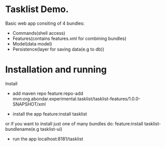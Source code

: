 # Tasklist Demo.

Basic web app consiting of 4 bundles:

- Commands(shell access)
- Features(contains features.xml for combining bundles)
- Model(data model)
- Persistence(layer for saving data(e.g to db))

# Installation and running

Install 
- add maven repo 
feature:repo-add mvn:org.abondar.experimental.tasklist/tasklist-features/1.0.0-SNAPSHOT/xml

- install the app 
feature:install tasklist

or if you want to install just one of many bundles do:
feature:install tasklist-bundlename(e.g tasklist-ui)

- run the app
localhost:8181/tasklist

